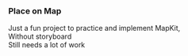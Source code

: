 ### Place on Map
Just a fun project to practice and implement MapKit,   
Without storyboard   
Still needs a lot of work

